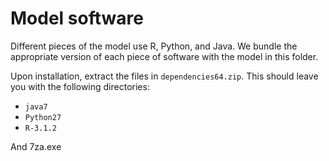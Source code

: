 # Model software
Different pieces of the model use R, Python, and Java. We bundle the appropriate version of each piece of software with the model in this folder.

Upon installation, extract the files in `dependencies64.zip`. This should leave you with the following directories:
- `java7`
- `Python27`
- `R-3.1.2`

And 7za.exe


